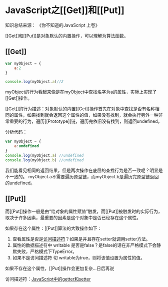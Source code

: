 # JavaScript之[[Get]]和[[Put]]

知识总结来源： 《你不知道的JavaScript 上卷》

[[Get]]和[[Put]]是对象默认的内置操作，可以理解为算法函数。

## [[Get]]

``` javascript
var myObject = {
    a:2
}

console.log(myObject.a)//2
```

myObject的行为看起来像是在myObject中查找名字为a的属性，实际上实现了[[Get]]操作。

[[Get]]的行为描述：对象默认的内置[[Get]]操作首先在对象中查找是否有名称相同的属性，如果找到就会返回这个属性的值，如果没有找到，就会执行另外一种非常重要的行为，遍历[[Prototype]]链，遍历完依旧没有找到，则返回undefined。

分析代码：

``` javascript
var myObject = {
    a:undefined
}
console.log(myObject.a) //undefined
console.log(myObject.b) //undefined
```

我们能看见相同的返回结果，但是两次操作在底层的查找行为是否一致呢？明显是不一致的。
myObject.a不需要遍历原型链，而myObject.b是遍历完原型链返回的undefined。

## [[Put]]

而[[Put]]操作一般是由“给对象的属性赋值”触发，而[[Put]]被触发时的实际行为，取决于许多因素，最重要的因素是这个对象中是否已经存在这个属性。

如果存在这个属性：[[Put]]算法的大致操作如下：  
1. 查看属性是否是[访问描述符](#jump)？如果是并且存在setter就调用setter方法。
2. 属性的数据描述符中 writable 是否是false？是false的话在非严格模式下会静默失败，严格模式下TypeError。
3. 如果不是访问描述符 切 writable为true，则将该值设置为属性的值。
   
如果不存在这个属性，[[Put]]操作会更加复杂...日后再说



<span id = "jump">访问描述符</span>：[JavaScript中的getter和setter](https://github.com/PythonerNunu/front-end/blob/master/JavaScript%E4%B8%AD%E7%9A%84getter%E5%92%8Csetter.md)